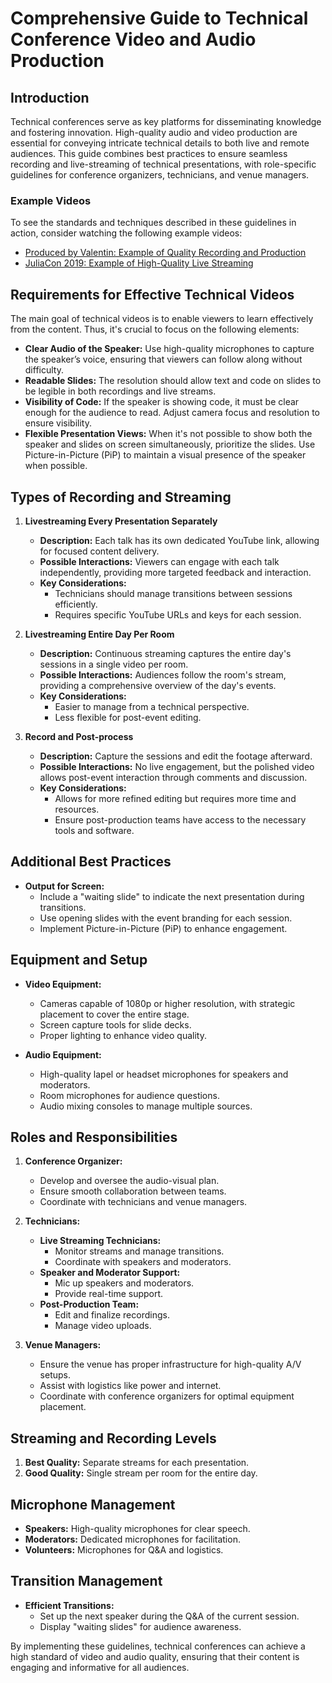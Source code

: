 # Comprehensive Guide to Technical Conference Video and Audio Production

## Introduction
Technical conferences serve as key platforms for disseminating knowledge and fostering innovation. High-quality audio and video production are essential for conveying intricate technical details to both live and remote audiences. This guide combines best practices to ensure seamless recording and live-streaming of technical presentations, with role-specific guidelines for conference organizers, technicians, and venue managers.

### Example Videos
To see the standards and techniques described in these guidelines in action, consider watching the following example videos:
- [Produced by Valentin: Example of Quality Recording and Production](https://youtu.be/0UJT4sGIckg?feature=shared)
- [JuliaCon 2019: Example of High-Quality Live Streaming](https://www.youtube.com/live/IE39JoVIaEw?feature=shared)

## Requirements for Effective Technical Videos
The main goal of technical videos is to enable viewers to learn effectively from the content. Thus, it's crucial to focus on the following elements:
- **Clear Audio of the Speaker:** Use high-quality microphones to capture the speaker’s voice, ensuring that viewers can follow along without difficulty.
- **Readable Slides:** The resolution should allow text and code on slides to be legible in both recordings and live streams.
- **Visibility of Code:** If the speaker is showing code, it must be clear enough for the audience to read. Adjust camera focus and resolution to ensure visibility.
- **Flexible Presentation Views:** When it's not possible to show both the speaker and slides on screen simultaneously, prioritize the slides. Use Picture-in-Picture (PiP) to maintain a visual presence of the speaker when possible.

## Types of Recording and Streaming
1. **Livestreaming Every Presentation Separately**
   - **Description:** Each talk has its own dedicated YouTube link, allowing for focused content delivery.
   - **Possible Interactions:** Viewers can engage with each talk independently, providing more targeted feedback and interaction.
   - **Key Considerations:**
     - Technicians should manage transitions between sessions efficiently.
     - Requires specific YouTube URLs and keys for each session.

2. **Livestreaming Entire Day Per Room**
   - **Description:** Continuous streaming captures the entire day's sessions in a single video per room.
   - **Possible Interactions:** Audiences follow the room's stream, providing a comprehensive overview of the day's events.
   - **Key Considerations:**
     - Easier to manage from a technical perspective.
     - Less flexible for post-event editing.

3. **Record and Post-process**
   - **Description:** Capture the sessions and edit the footage afterward.
   - **Possible Interactions:** No live engagement, but the polished video allows post-event interaction through comments and discussion.
   - **Key Considerations:**
     - Allows for more refined editing but requires more time and resources.
     - Ensure post-production teams have access to the necessary tools and software.

## Additional Best Practices
- **Output for Screen:**
  - Include a "waiting slide" to indicate the next presentation during transitions.
  - Use opening slides with the event branding for each session.
  - Implement Picture-in-Picture (PiP) to enhance engagement.

## Equipment and Setup
- **Video Equipment:**
  - Cameras capable of 1080p or higher resolution, with strategic placement to cover the entire stage.
  - Screen capture tools for slide decks.
  - Proper lighting to enhance video quality.

- **Audio Equipment:**
  - High-quality lapel or headset microphones for speakers and moderators.
  - Room microphones for audience questions.
  - Audio mixing consoles to manage multiple sources.

## Roles and Responsibilities
1. **Conference Organizer:**
   - Develop and oversee the audio-visual plan.
   - Ensure smooth collaboration between teams.
   - Coordinate with technicians and venue managers.

2. **Technicians:**
   - **Live Streaming Technicians:**
     - Monitor streams and manage transitions.
     - Coordinate with speakers and moderators.
   - **Speaker and Moderator Support:**
     - Mic up speakers and moderators.
     - Provide real-time support.
   - **Post-Production Team:**
     - Edit and finalize recordings.
     - Manage video uploads.

3. **Venue Managers:**
   - Ensure the venue has proper infrastructure for high-quality A/V setups.
   - Assist with logistics like power and internet.
   - Coordinate with conference organizers for optimal equipment placement.

## Streaming and Recording Levels
1. **Best Quality:** Separate streams for each presentation.
2. **Good Quality:** Single stream per room for the entire day.

## Microphone Management
- **Speakers:** High-quality microphones for clear speech.
- **Moderators:** Dedicated microphones for facilitation.
- **Volunteers:** Microphones for Q&A and logistics.

## Transition Management
- **Efficient Transitions:**
  - Set up the next speaker during the Q&A of the current session.
  - Display "waiting slides" for audience awareness.

By implementing these guidelines, technical conferences can achieve a high standard of video and audio quality, ensuring that their content is engaging and informative for all audiences.
